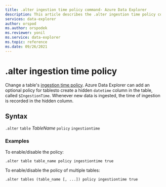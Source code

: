 ```yaml
---
title: .alter ingestion time policy command- Azure Data Explorer
description: This article describes the .alter ingestion time policy command in Azure Data Explorer.
services: data-explorer
author: orspod
ms.author: orspodek
ms.reviewer: yonil
ms.service: data-explorer
ms.topic: reference
ms.date: 09/26/2021
---
```

# .alter ingestion time policy

Change a table's [ingestion time policy](ingestiontimepolicy.md). Azure Data Explorer can add an optional policy for tablesto create a hidden `datetime` column in the table, called `$IngestionTime`. Whenever new data is ingested, the time of ingestion is recorded in the hidden column. 

## Syntax

`.alter` `table` *TableName* `policy` `ingestiontime` 

### Examples

To enable/disable the policy:

```kusto
.alter table table_name policy ingestiontime true
```

To enable/disable the policy of multiple tables:

```kusto
.alter tables (table_name [, ...]) policy ingestiontime true
```